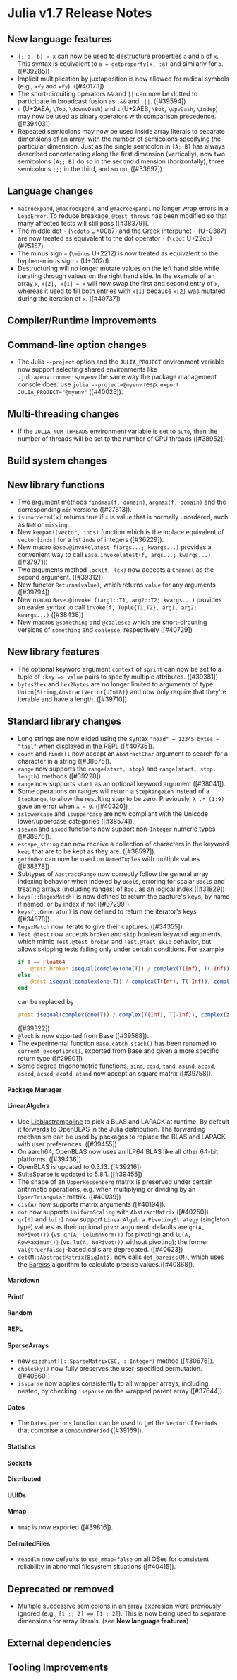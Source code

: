 Julia v1.7 Release Notes
========================

New language features
---------------------

* `(; a, b) = x` can now be used to destructure properties `a` and `b` of `x`. This syntax is equivalent to `a = getproperty(x, :a)`
  and similarly for `b`. ([#39285])
* Implicit multiplication by juxtaposition is now allowed for radical symbols (e.g., `x√y` and `x∛y`). ([#40173])
* The short-circuiting operators `&&` and `||` can now be dotted to participate in broadcast fusion
  as `.&&` and `.||`. ([#39594])
* `⫪` (U+2AEA, `\Top`, `\downvDash`) and `⫫` (U+2AEB, `\Bot`, `\upvDash`, `\indep`)
  may now be used as binary operators with comparison precedence. ([#39403])
* Repeated semicolons may now be used inside array literals to separate dimensions of an array,
  with the number of semicolons specifying the particular dimension. Just as the single semicolon
  in `[A; B]` has always described concatenating along the first dimension (vertically), now two
  semicolons `[A;; B]` do so in the second dimension (horizontally), three semicolons `;;;` in the
  third, and so on. ([#33697])

Language changes
----------------

* `macroexpand`, `@macroexpand`, and `@macroexpand1` no longer wrap errors in a `LoadError`. To reduce breakage, `@test_throws` has been modified so that many affected tests will still pass ([#38379]].
* The middle dot `·` (`\cdotp` U+00b7) and the Greek interpunct `·` (U+0387) are now treated as equivalent to the dot operator `⋅` (`\cdot` U+22c5) (#25157).
* The minus sign `−` (`\minus` U+2212) is now treated as equivalent to the hyphen-minus sign `-` (U+002d).
* Destructuring will no longer mutate values on the left hand side while iterating through values on the right hand side. In the example
  of an array `x`, `x[2], x[1] = x` will now swap the first and second entry of `x`, whereas it used to fill both entries with `x[1]`
  because `x[2]` was mutated during the iteration of `x`. ([#40737])

Compiler/Runtime improvements
-----------------------------


Command-line option changes
---------------------------

* The Julia `--project` option and the `JULIA_PROJECT` environment variable now support selecting shared environments like `.julia/environments/myenv` the same way the package management console does: use `julia --project=@myenv` resp. `export JULIA_PROJECT="@myenv"` ([#40025]).


Multi-threading changes
-----------------------
* If the `JULIA_NUM_THREADS` environment variable is set to `auto`, then the number of threads will be set to the number of CPU threads ([#38952])

Build system changes
--------------------


New library functions
---------------------

* Two argument methods `findmax(f, domain)`, `argmax(f, domain)` and the corresponding `min` versions ([#27613]).
* `isunordered(x)` returns true if `x` is value that is normally unordered, such as `NaN` or `missing`.
* New `keepat!(vector, inds)` function which is the inplace equivalent of `vector[inds]`
  for a list `inds` of integers ([#36229]).
* New macro `Base.@invokelatest f(args...; kwargs...)` provides a convenient way to call `Base.invokelatest(f, args...; kwargs...)` ([#37971])
* Two arguments method `lock(f, lck)` now accepts a `Channel` as the second argument. ([#39312])
* New functor `Returns(value)`, which returns `value` for any arguments ([#39794])
* New macro `Base.@invoke f(arg1::T1, arg2::T2; kwargs...)` provides an easier syntax to call `invoke(f, Tuple{T1,T2}, arg1, arg2; kwargs...)` ([#38438])
* New macros `@something` and `@coalesce` which are short-circuiting versions of `something` and `coalesce`, respectively ([#40729])

New library features
--------------------

* The optional keyword argument `context` of `sprint` can now be set to a tuple of `:key => value` pairs to specify multiple attributes. ([#39381])
* `bytes2hex` and `hex2bytes` are no longer limited to arguments of type `Union{String,AbstractVector{UInt8}}` and now only require that they're iterable and have a length. ([#39710])

Standard library changes
------------------------

* Long strings are now elided using the syntax `"head" ⋯ 12345 bytes ⋯ "tail"` when displayed in the REPL ([#40736]).
* `count` and `findall` now accept an `AbstractChar` argument to search for a character in a string ([#38675]).
* `range` now supports the `range(start, stop)` and `range(start, stop, length)` methods ([#39228]).
* `range` now supports `start` as an optional keyword argument ([#38041]).
* Some operations on ranges will return a `StepRangeLen` instead of a `StepRange`, to allow the resulting step to be zero. Previously, `λ .* (1:9)` gave an error when `λ = 0`. ([#40320])
* `islowercase` and `isuppercase` are now compliant with the Unicode lower/uppercase categories ([#38574]).
* `iseven` and `isodd` functions now support non-`Integer` numeric types ([#38976]).
* `escape_string` can now receive a collection of characters in the keyword
  `keep` that are to be kept as they are. ([#38597]).
* `getindex` can now be used on `NamedTuple`s with multiple values ([#38878])
* Subtypes of `AbstractRange` now correctly follow the general array indexing
  behavior when indexed by `Bool`s, erroring for scalar `Bool`s and treating
  arrays (including ranges) of `Bool` as an logical index ([#31829])
* `keys(::RegexMatch)` is now defined to return the capture's keys, by name if named, or by index if not ([#37299]).
* `keys(::Generator)` is now defined to return the iterator's keys ([#34678])
* `RegexMatch` now iterate to give their captures. ([#34355]).
* `Test.@test` now accepts `broken` and `skip` boolean keyword arguments, which
  mimic `Test.@test_broken` and `Test.@test_skip` behavior, but allows skipping
  tests failing only under certain conditions.  For example
  ```julia
  if T == Float64
      @test_broken isequal(complex(one(T)) / complex(T(Inf), T(-Inf)), complex(zero(T), zero(T)))
  else
      @test isequal(complex(one(T)) / complex(T(Inf), T(-Inf)), complex(zero(T), zero(T)))
  end
  ```
  can be replaced by
  ```julia
  @test isequal(complex(one(T)) / complex(T(Inf), T(-Inf)), complex(zero(T), zero(T))) broken=(T == Float64)
  ```
  ([#39322])
* `@lock` is now exported from Base ([#39588]).
* The experimental function `Base.catch_stack()` has been renamed to `current_exceptions()`, exported from Base and given a more specific return type ([#29901])
* Some degree trigonometric functions, `sind`, `cosd`, `tand`, `asind`, `acosd`, `asecd`, `acscd`, `acotd`, `atand` now accept an square matrix ([#39758]).

#### Package Manager


#### LinearAlgebra

* Use [Libblastrampoline](https://github.com/staticfloat/libblastrampoline/) to pick a BLAS and LAPACK at runtime. By default it forwards to OpenBLAS in the Julia distribution. The forwarding mechanism can be used by packages to replace the BLAS and LAPACK with user preferences. ([#39455])
* On aarch64, OpenBLAS now uses an ILP64 BLAS like all other 64-bit platforms. ([#39436])
* OpenBLAS is updated to 0.3.13. ([#39216])
* SuiteSparse is updated to 5.8.1. ([#39455])
* The shape of an `UpperHessenberg` matrix is preserved under certain arithmetic operations, e.g. when multiplying or dividing by an `UpperTriangular` matrix. ([#40039])
* `cis(A)` now supports matrix arguments ([#40194]).
* `dot` now supports `UniformScaling` with `AbstractMatrix` ([#40250]).
* `qr[!]` and `lu[!]` now support `LinearAlgebra.PivotingStrategy` (singleton type) values
  as their optional `pivot` argument: defaults are `qr(A, NoPivot())` (vs.
  `qr(A, ColumnNorm())` for pivoting) and `lu(A, RowMaximum())` (vs. `lu(A, NoPivot())`
  without pivoting); the former `Val{true/false}`-based calls are deprecated. ([#40623])
* `det(M::AbstractMatrix{BigInt})` now calls `det_bareiss(M)`, which uses the [Bareiss](https://en.wikipedia.org/wiki/Bareiss_algorithm) algorithm to calculate precise values.([#40868]).

#### Markdown


#### Printf


#### Random


#### REPL


#### SparseArrays

* new `sizehint!(::SparseMatrixCSC, ::Integer)` method ([#30676]).
* `cholesky()` now fully preserves the user-specified permutation. ([#40560])
* `issparse` now applies consistently to all wrapper arrays, including nested, by checking `issparse` on the wrapped parent array ([#37644]).

#### Dates

* The `Dates.periods` function can be used to get the `Vector` of `Period`s that comprise a `CompoundPeriod` ([#39169]).

#### Statistics


#### Sockets


#### Distributed


#### UUIDs


#### Mmap

* `mmap` is now exported ([#39816]).

#### DelimitedFiles

* `readdlm` now defaults to `use_mmap=false` on all OSes for consistent reliability in abnormal filesystem situations ([#40415]).

Deprecated or removed
---------------------
- Multiple successive semicolons in an array expresion were previously ignored (e.g., `[1 ;; 2] == [1 ; 2]`). This is now being used to separate dimensions for array literals. (see **New language features**)


External dependencies
---------------------


Tooling Improvements
---------------------


<!--- generated by NEWS-update.jl: -->

